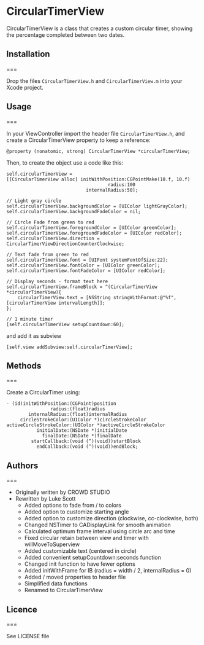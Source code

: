 # CircularTimerView

CircularTimerView is a class that creates a custom circular timer, showing the percentage completed between two dates.

## Installation
===

Drop the files `CircularTimerView.h` and `CircularTimerView.m` into your Xcode project.

## Usage
===

In your ViewController import the header file `CircularTimerView.h`, and create a CircularTimerView property to keep a reference:

`@property (nonatomic, strong) CircularTimerView *circularTimerView;`

Then, to create the object use a code like this:

```
self.circularTimerView =
[[CircularTimerView alloc] initWithPosition:CGPointMake(10.f, 10.f)
                                     radius:100
                             internalRadius:50];
    
// Light gray circle
self.circularTimerView.backgroundColor = [UIColor lightGrayColor];
self.circularTimerView.backgroundFadeColor = nil;

// Circle Fade from green to red
self.circularTimerView.foregroundColor = [UIColor greenColor];
self.circularTimerView.foregroundFadeColor = [UIColor redColor];
self.circularTimerView.direction = CircularTimerViewDirectionCounterClockwise;

// Text fade from green to red
self.circularTimerView.font = [UIFont systemFontOfSize:22];
self.circularTimerView.fontColor = [UIColor greenColor];
self.circularTimerView.fontFadeColor = [UIColor redColor];

// Display seconds - format text here
self.circularTimerView.frameBlock = ^(CircularTimerView *circularTimerView){
    circularTimerView.text = [NSString stringWithFormat:@"%f", [circularTimerView intervalLength]];
};

// 1 minute timer
[self.circularTimerView setupCountdown:60];
```                              

and add it as subview

```
[self.view addSubview:self.circularTimerView];
```

## Methods
===

Create a CircularTimer using:

```
- (id)initWithPosition:(CGPoint)position
                radius:(float)radius
        internalRadius:(float)internalRadius
     circleStrokeColor:(UIColor *)circleStrokeColor
activeCircleStrokeColor:(UIColor *)activeCircleStrokeColor
           initialDate:(NSDate *)initialDate
             finalDate:(NSDate *)finalDate
         startCallback:(void (^)(void))startBlock
           endCallback:(void (^)(void))endBlock;       
```

## Authors
===

  - Originally written by CROWD STUDIO
  - Rewritten by Luke Scott
    - Added options to fade from / to colors
    - Added option to customize starting angle
    - Added option to customize direction (clockwise, cc-clockwise, both)
    - Changed NSTimer to CADisplayLink for smooth animation
    - Calculated optimum frame interval using circle arc and time
    - Fixed circular retain between view and timer with willMoveToSuperview
    - Added customizable text (centered in circle)
    - Added convenient setupCountdown:seconds function
    - Changed init function to have fewer options
    - Added initWithFrame for IB (radius = width / 2, internalRadius = 0)
    - Added / moved properties to header file
    - Simplified data functions
    - Renamed to CircularTimerView
    
## Licence
===
  
See LICENSE file